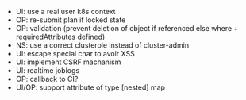 * UI: use a real user k8s context
* OP: re-submit plan if locked state
* OP: validation (prevent deletion of object if referenced else where + requiredAttributes defined)
* NS: use a correct clusterole instead of cluster-admin
* UI: escape special char to avoir XSS
* UI: implement CSRF machanism
* UI: realtime joblogs
* OP: callback to CI?
* UI/OP: support attribute of type [nested] map
